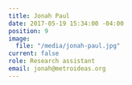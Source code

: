 ```yaml
---
title: Jonah Paul
date: 2017-05-19 15:34:00 -04:00
position: 9
image:
  file: "/media/jonah-paul.jpg"
current: false
role: Research assistant
email: jonah@metroideas.org
---
```


